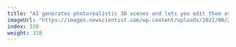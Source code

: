 ```yaml
---
title: "AI generates photorealistic 3D scenes and lets you edit them as well"
imageUrl: "https://images.newscientist.com/wp-content/uploads/2022/06/22124400/SEI_110949917.jpg?width=600"
index: 338
weight: 338
---
```

